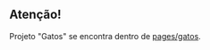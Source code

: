 ## Atenção!

Projeto "Gatos" se encontra dentro de [pages/gatos](https://github.com/NightSK5/ETE-Porto-Digital/tree/main/pages/gatos).
